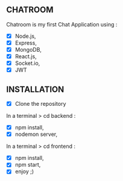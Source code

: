 ## CHATROOM

Chatroom is my first Chat Application using :
- [x] Node.js, 
- [x] Express, 
- [x] MongoDB, 
- [x] React.js, 
- [x] Socket.io,
- [x] JWT

## INSTALLATION
- [x]  Clone the repository

In a terminal > cd backend :
- [x] npm install,
- [x] nodemon server,

In a terminal > cd frontend :
- [x] npm install,
- [x] npm start,
- [x] enjoy ;)
